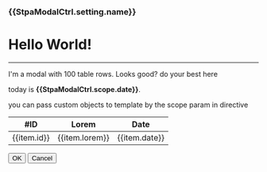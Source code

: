 <div class="modal-header">
    <h3 class="modal-title">{{StpaModalCtrl.setting.name}}</h3>
</div>
<div class="modal-body">
<h1>Hello World!</h1>
<hr />
<p>I'm a modal with 100 table rows. Looks good? do your best here</p>
<p>today is <strong>{{StpaModalCtrl.scope.date}}</strong>.</p>
<p>you can pass custom objects to template by the scope param in directive</p>

<table class="table">
    <thead>
        <tr>
            <th class="text-center">
                #ID
            </th>
            <th class="text-center">
                Lorem
            </th>
            <th>
                Date
            </th>
        </tr>        
    </thead>
    <tbody>
        <tr ng-repeat="item in StpaModalCtrl.scope.sample4">
            <td class="text-center">
                {{item.id}}
            </td>
            <td class="text-center">
                {{item.lorem}}
            </td>
            <td>
                {{item.date}}
            </td>
        </tr>
    </tbody>
</table>

</div>
<div class="modal-footer">
    <button class="btn btn-primary" ng-click="StpaModalCtrl.accept($event)">OK</button>
    <button class="btn btn-warning" ng-click="StpaModalCtrl.cancel($event)">Cancel</button>
</div>